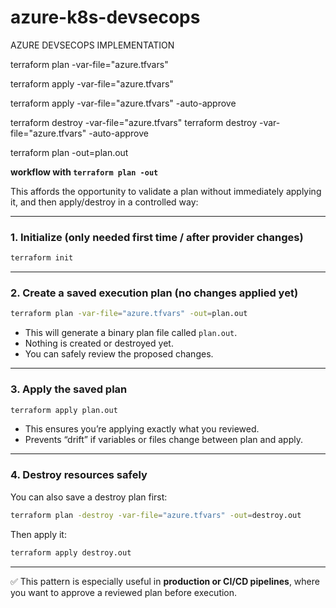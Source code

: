 # azure-k8s-devsecops
AZURE DEVSECOPS IMPLEMENTATION


terraform plan -var-file="azure.tfvars"

terraform apply -var-file="azure.tfvars"

terraform apply -var-file="azure.tfvars" -auto-approve

terraform destroy -var-file="azure.tfvars"
terraform destroy -var-file="azure.tfvars" -auto-approve

terraform plan -out=plan.out

**workflow with `terraform plan -out`** 

This affords the opportunity to validate a plan without immediately applying it, and then apply/destroy in a controlled way:

---

### 1. Initialize (only needed first time / after provider changes)

```bash
terraform init
```

---

### 2. Create a saved execution plan (no changes applied yet)

```bash
terraform plan -var-file="azure.tfvars" -out=plan.out
```

* This will generate a binary plan file called `plan.out`.
* Nothing is created or destroyed yet.
* You can safely review the proposed changes.

---

### 3. Apply the saved plan

```bash
terraform apply plan.out
```

* This ensures you’re applying exactly what you reviewed.
* Prevents “drift” if variables or files change between plan and apply.

---

### 4. Destroy resources safely

You can also save a destroy plan first:

```bash
terraform plan -destroy -var-file="azure.tfvars" -out=destroy.out
```

Then apply it:

```bash
terraform apply destroy.out
```

---

✅ This pattern is especially useful in **production or CI/CD pipelines**, where you want to approve a reviewed plan before execution.

